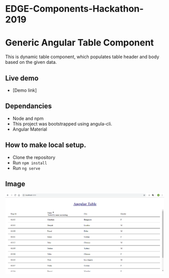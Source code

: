 # EDGE-Components-Hackathon-2019

# Generic Angular Table Component

This is dynamic table component, which populates table header and body based on the given data.

## Live demo

* [Demo link]

## Dependancies

* Node and npm
* This project was bootstrapped using angula-cli.
* Angular Material

## How to make local setup.

* Clone the repository
* Run `npm install` 
* Run `ng serve`

## Image
<img src="images/tableCompoenent.png"/>
